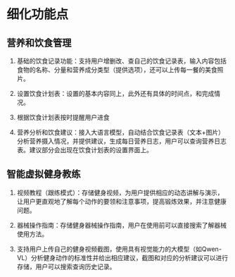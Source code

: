 # 细化功能点

## 营养和饮食管理

1. 基础的饮食记录功能：支持用户增删改、查自己的饮食记录表，输入内容包括食物的名称、分量和营养成分类型（提供选项），还可以上传每一餐的美食照片。

2. 设置饮食计划表：设置的基本内容同上，此外还有具体的时间点，和完成情况。

3. 根据饮食计划表按时提醒用户进食

4. 营养分析和饮食建议：接入大语言模型，自动结合饮食记录表（文本+图片）分析营养摄入情况，并提供建议，生成每日营养日志，用户可以查询营养日志表。建议部分会出现在饮食计划表的设置界面上。

## 智能虚拟健身教练

1. 视频教程（跟练模式）：存储健身视频，为用户提供相应的动态讲解与演示，让用户更直观地了解每个动作的要领和注意事项，提高锻炼效果，并注意健康问题。

2. 器械操作指南：存储健身器械操作指南，用户在使用前可以直接搜索了解器械使用方法。

3. 支持用户上传自己的健身视频截图，使用具有视觉能力的大模型（如Qwen-VL）分析健身动作的标准性并给出相应建议，截图和对应的分析建议可以进行存储，用户可以搜索查询历史记录。
